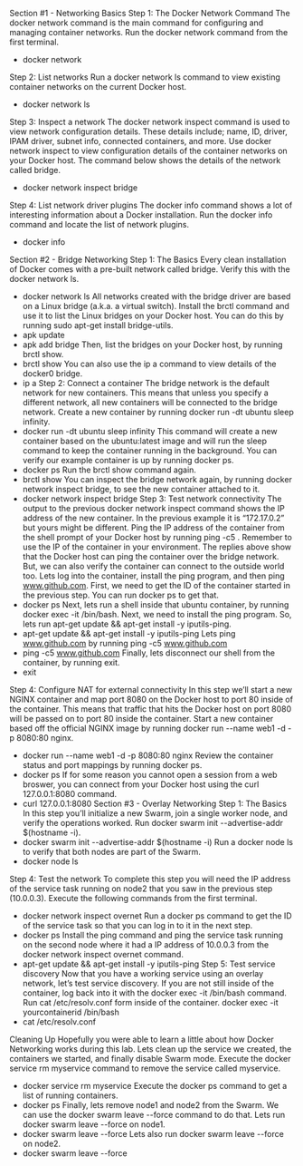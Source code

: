 Section #1 - Networking Basics
Step 1: The Docker Network Command
The docker network command is the main command for configuring and managing container networks. Run the docker network command from the first terminal.
- docker network

Step 2: List networks
Run a docker network ls command to view existing container networks on the current Docker host.
- docker network ls

Step 3: Inspect a network
The docker network inspect command is used to view network configuration details. These details include; name, ID, driver, IPAM driver, subnet info, connected containers, and more.
Use docker network inspect <network> to view configuration details of the container networks on your Docker host. The command below shows the details of the network called bridge.
- docker network inspect bridge

Step 4: List network driver plugins
The docker info command shows a lot of interesting information about a Docker installation.
Run the docker info command and locate the list of network plugins.
- docker info

Section #2 - Bridge Networking
Step 1: The Basics
Every clean installation of Docker comes with a pre-built network called bridge. Verify this with the docker network ls.
- docker network ls
All networks created with the bridge driver are based on a Linux bridge (a.k.a. a virtual switch).
Install the brctl command and use it to list the Linux bridges on your Docker host. You can do this by running sudo apt-get install bridge-utils.
- apk update
- apk add bridge
Then, list the bridges on your Docker host, by running brctl show.
- brctl show
You can also use the ip a command to view details of the docker0 bridge.
- ip a
Step 2: Connect a container
The bridge network is the default network for new containers. This means that unless you specify a different network, all new containers will be connected to the bridge network.
Create a new container by running docker run -dt ubuntu sleep infinity.
- docker run -dt ubuntu sleep infinity
This command will create a new container based on the ubuntu:latest image and will run the sleep command to keep the container running in the background. You can verify our example container is up by running docker ps.
- docker ps
Run the brctl show command again.
- brctl show
You can inspect the bridge network again, by running docker network inspect bridge, to see the new container attached to it.
- docker network inspect bridge
Step 3: Test network connectivity
The output to the previous docker network inspect command shows the IP address of the new container. In the previous example it is “172.17.0.2” but yours might be different.
Ping the IP address of the container from the shell prompt of your Docker host by running ping -c5 <IPv4 Address>. Remember to use the IP of the container in your environment.
The replies above show that the Docker host can ping the container over the bridge network. But, we can also verify the container can connect to the outside world too. Lets log into the container, install the ping program, and then ping www.github.com.
First, we need to get the ID of the container started in the previous step. You can run docker ps to get that.
- docker ps
Next, lets run a shell inside that ubuntu container, by running docker exec -it <CONTAINER ID> /bin/bash.
Next, we need to install the ping program. So, lets run apt-get update && apt-get install -y iputils-ping.
- apt-get update && apt-get install -y iputils-ping
Lets ping www.github.com by running ping -c5 www.github.com
- ping -c5 www.github.com
Finally, lets disconnect our shell from the container, by running exit.
- exit

Step 4: Configure NAT for external connectivity
In this step we’ll start a new NGINX container and map port 8080 on the Docker host to port 80 inside of the container. This means that traffic that hits the Docker host on port 8080 will be passed on to port 80 inside the container.
Start a new container based off the official NGINX image by running docker run --name web1 -d -p 8080:80 nginx.
- docker run --name web1 -d -p 8080:80 nginx
Review the container status and port mappings by running docker ps.
- docker ps
If for some reason you cannot open a session from a web broswer, you can connect from your Docker host using the curl 127.0.0.1:8080 command.
- curl 127.0.0.1:8080
Section #3 - Overlay Networking
Step 1: The Basics
In this step you’ll initialize a new Swarm, join a single worker node, and verify the operations worked.
Run docker swarm init --advertise-addr $(hostname -i).
- docker swarm init --advertise-addr $(hostname -i)
Run a docker node ls to verify that both nodes are part of the Swarm.
- docker node ls

Step 4: Test the network
To complete this step you will need the IP address of the service task running on node2 that you saw in the previous step (10.0.0.3).
Execute the following commands from the first terminal.
- docker network inspect overnet
Run a docker ps command to get the ID of the service task so that you can log in to it in the next step.
- docker ps
Install the ping command and ping the service task running on the second node where it had a IP address of 10.0.0.3 from the docker network inspect overnet command.
- apt-get update && apt-get install -y iputils-ping
Step 5: Test service discovery
Now that you have a working service using an overlay network, let’s test service discovery.
If you are not still inside of the container, log back into it with the docker exec -it <CONTAINER ID> /bin/bash command.
Run cat /etc/resolv.conf form inside of the container.
docker exec -it yourcontainerid /bin/bash
- cat /etc/resolv.conf

Cleaning Up
Hopefully you were able to learn a little about how Docker Networking works during this lab. Lets clean up the service we created, the containers we started, and finally disable Swarm mode.
Execute the docker service rm myservice command to remove the service called myservice.
- docker service rm myservice
Execute the docker ps command to get a list of running containers.
- docker ps
Finally, lets remove node1 and node2 from the Swarm. We can use the docker swarm leave --force command to do that.
Lets run docker swarm leave --force on node1.
- docker swarm leave --force
Lets also run docker swarm leave --force on node2.
- docker swarm leave --force